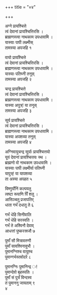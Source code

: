 +++
title = "०४"

+++
 
 

अग्ने प्रायश्चित्ते  
त्वं देवानां प्रायश्चित्तिरसि ।  
ब्राह्मणस्त्वा नाथकाम उपधावामि ।  
यास्याः पापी लक्ष्मीस्  
तामस्या अपजहि १  
 

वायो प्रायश्चित्ते  
त्वं देवानां प्रायश्चित्तिरसि ।  
ब्राह्मणस्त्वा नाथकाम उपधावामि ।  
यास्याः पतिघ्नी तनूस्  
तामस्या अपजहि २  
 

चन्द्र प्रायश्चित्ते  
त्वं देवानां प्रायश्चित्तिरसि ।  
ब्राह्मणस्त्वा नाथकाम उपधावामि ।  
यास्या अपुत्र्\! या तनूस्  
तामस्या अपजहि ३  
 

सूर्य प्रायश्चित्ते  
त्वं देवानां प्रायश्चित्तिरसि ।  
ब्राह्मणस्त्वा नाथकाम उपधावामि ।  
यास्या अपशव्या तनूस्  
तामस्या अपजहि ४  
 

अग्निवायुचन्द्र सूर्याः प्रायश्चित्तयो  
यूयं देवानां प्रायश्चित्तयः स्थ ।  
ब्राह्मणो वो नाथकाम उपधावामि ।  
यास्याः पापी लक्ष्मीर्या पतिघ्नी  
यापुत्र्\! या यापशव्या  
ता अस्या अपहत ५  
 

विष्णुर्योनिं कल्पयतु  
त्वष्टा रूपाणि पिँ शतु ।  
आसिञ्चतु प्रजापतिर्  
धाता गर्भं दधातु ते ६  
 

गर्भं धेहि सिनीवालि  
गर्भं धेहि सरस्वति ।  
गर्भं ते अश्विनौ देवाव्  
आधत्तां पुष्करस्रजौ ७  
 

पुमाँ सौ मित्रावरुणौ  
पुमाँ सावश्विनावुभौ ।  
पुमानग्निश्च वायुश्च  
पुमान्गर्भस्तवोदरे ८  
 

पुमानग्निः पुमानिन्द्र ः\!  
पुमान्देवो बृहस्पतिः ।  
पुमाँ सं पुत्रँ विन्दस्व  
तं पुमाननु जायताम् ९   
४  